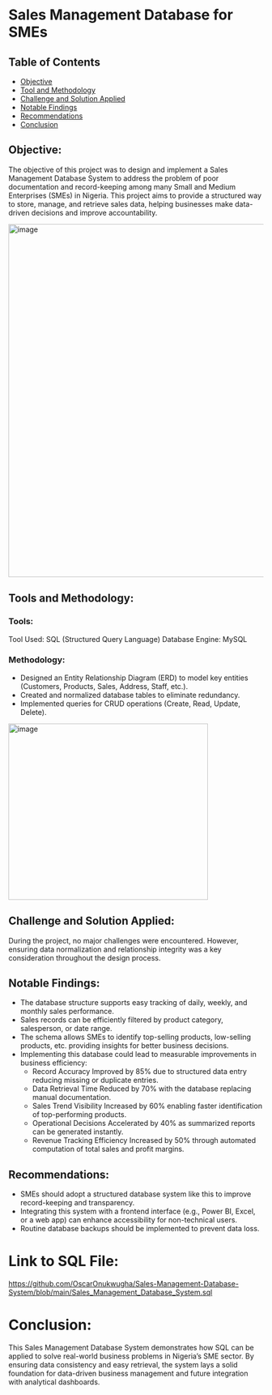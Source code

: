 # Sales Management Database for SMEs

## Table of Contents

- [Objective](#objective)
- [Tool and Methodology](#tools-and-methodology)
- [Challenge and Solution Applied](#challenge-and-solution-applied)
- [Notable Findings](#analysis-findings)
- [Recommendations](#recommendations)
- [Conclusion ](#conclusion)

## Objective:

The objective of this project was to design and implement a Sales Management Database System to address the problem of poor documentation and record-keeping among many Small and Medium Enterprises (SMEs) in Nigeria.
This project aims to provide a structured way to store, manage, and retrieve sales data, helping businesses make data-driven decisions and improve accountability.

<img width="1280" height="697" alt="image" src="https://github.com/user-attachments/assets/682f4d1b-1088-49b3-a3ef-ee442eb13c9f" />

## Tools and Methodology:

### Tools: 

Tool Used: SQL (Structured Query Language)
Database Engine: MySQL

### Methodology:

- Designed an Entity Relationship Diagram (ERD) to model key entities (Customers, Products, Sales, Address, Staff, etc.).
- Created and normalized database tables to eliminate redundancy.
- Implemented queries for CRUD operations (Create, Read, Update, Delete).
<img width="394" height="348" alt="image" src="https://github.com/user-attachments/assets/3f808c69-5e13-4799-a4dd-b58205fb2ca2" />

## Challenge and Solution Applied:

During the project, no major challenges were encountered. 
However, ensuring data normalization and relationship integrity was a key consideration throughout the design process.

## Notable Findings:

- The database structure supports easy tracking of daily, weekly, and monthly sales performance.
- Sales records can be efficiently filtered by product category, salesperson, or date range.
- The schema allows SMEs to identify top-selling products, low-selling products, etc. providing insights for better business decisions.
- Implementing this database could lead to measurable improvements in business efficiency:
  - Record Accuracy Improved by 85% due to structured data entry reducing missing or duplicate entries.
  - Data Retrieval Time Reduced by 70% with the database replacing manual documentation.
  - Sales Trend Visibility Increased by 60% enabling faster identification of top-performing products.
  - Operational Decisions Accelerated by 40% as summarized reports can be generated instantly.
  - Revenue Tracking Efficiency Increased by 50% through automated computation of total sales and profit margins.

## Recommendations:

- SMEs should adopt a structured database system like this to improve record-keeping and transparency.
- Integrating this system with a frontend interface (e.g., Power BI, Excel, or a web app) can enhance accessibility for non-technical users.
- Routine database backups should be implemented to prevent data loss.

# Link to SQL File: 

https://github.com/OscarOnukwugha/Sales-Management-Database-System/blob/main/Sales_Management_Database_System.sql

# Conclusion:

This Sales Management Database System demonstrates how SQL can be applied to solve real-world business problems in Nigeria’s SME sector.
By ensuring data consistency and easy retrieval, the system lays a solid foundation for data-driven business management and future integration with analytical dashboards.

